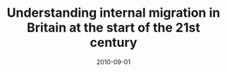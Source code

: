 ---
title: "Understanding internal migration in Britain at the start of the 21st century"
collection: publications
permalink: /publication/2010-phd
date: 2010-09-01
venue: 'University of Leeds'
paperurl: 'http://www.homepages.ucl.ac.uk/~ucfnard/AdamDennettPhDThesis.pdf'
link: 'https://etheses.whiterose.ac.uk/1744/'
code: 'URL'
github: ''
citation: 'Dennett, A. (2010) Understanding internal migration in Britain at the start of the 21st century. PhD thesis, University of Leeds.'

---